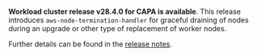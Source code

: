 **Workload cluster release v28.4.0 for CAPA is available**. This release introduces `aws-node-termination-handler` for graceful draining of nodes during an upgrade or other type of replacement of worker nodes.

Further details can be found in the [release notes](https://docs.giantswarm.io/changes/workload-cluster-releases-capa/releases/aws-28.4.0).
